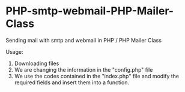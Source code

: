 # PHP-smtp-webmail-PHP-Mailer-Class
Sending mail with smtp and webmail in PHP / PHP Mailer Class

Usage:
1) Downloading files
2) We are changing the information in the "config.php" file
3) We use the codes contained in the "index.php" file and modify the required fields and insert them into a function.
